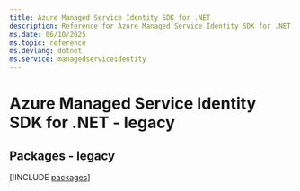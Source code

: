 ```yaml
---
title: Azure Managed Service Identity SDK for .NET
description: Reference for Azure Managed Service Identity SDK for .NET
ms.date: 06/10/2025
ms.topic: reference
ms.devlang: dotnet
ms.service: managedserviceidentity
---
```

# Azure Managed Service Identity SDK for .NET - legacy
## Packages - legacy
[!INCLUDE [packages](managed-service-identity-index.md)]